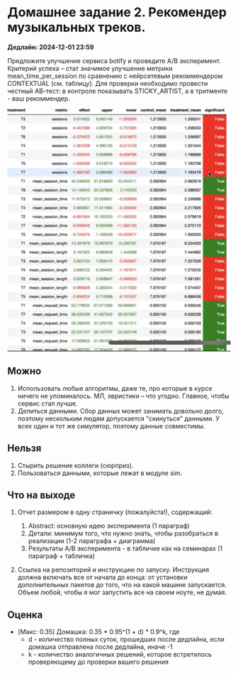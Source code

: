 Домашнее задание 2. Рекомендер музыкальных треков.
========
**Дедлайн: 2024-12-01 23:59** 

Предложите улучшение сервиса botify и проведите A/B эксперимент. 
Критерий успеха – стат значимое улучшение метрики mean_time_per_session по сравнению с нейрсетевым рекоммендером CONTEXTUAL (см. таблицу). 
Для проверки необходимо провести честный АВ-тест: в контроле показывать STICKY_ARTIST, а в тритменте - ваш рекоммендер.

![Рекомендеры из семинаров](images/homework-recommenders.jpg)

## Можно

1. Использовать любые алгоритмы, даже те, про которые в курсе ничего не упоминалось. 
   МЛ, эвристики – что угодно. 
   Главное, чтобы сервис стал лучше.
2. Делиться данными. 
   Сбор данных может занимать довольно долго, поэтому нескольким людям допускается "скинуться" данными.
   У всех один и тот же симулятор, поэтому данные совместимы.
   
## Нельзя

1. Стырить решение коллеги (сюрприз).
2. Пользоваться данными, которые лежат в модуле sim.

## Что на выходе

1. Отчет размером в одну страничку (пожалуйста!), содержащий:
   1. Abstract: основную идею эксперимента (1 параграф)
   2. Детали: минимум того, что нужно знать, чтобы разобраться в реализации (1-2 параграфа + диаграмма)
   3. Результаты A/B эксперимента - в табличке как на семинарах (1 параграф + табличка)
   
2. Ссылка на репозиторий и инструкцию по запуску.
   Инструкция должна включать все от начала до конца: от установки дополнительных пакетов до того, что на какой машине запускается.
   Объем любой, чтобы я мог запустить все на своем ноуте, не думая.

## Оценка

- [Макс: 0.35] Домашка: 0.35 * 0.95^(1 + d) * 0.9^k, где 
  - d - количество полных суток, прошедших после дедлайна, если домашка отправлена после дедлайна, иначе -1
  - k - количество аналогичных решений, которое встретилось проверяющему до проверки вашего решения